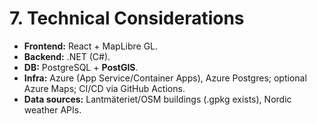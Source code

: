 # 7. Technical Considerations
- **Frontend:** React + MapLibre GL.  
- **Backend:** .NET (C#).  
- **DB:** PostgreSQL + **PostGIS**.  
- **Infra:** Azure (App Service/Container Apps), Azure Postgres; optional Azure Maps; CI/CD via GitHub Actions.  
- **Data sources:** Lantmäteriet/OSM buildings (.gpkg exists), Nordic weather APIs.
